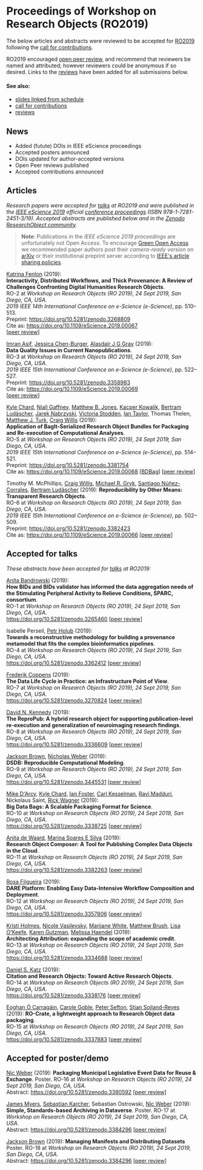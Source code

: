 # Proceedings of Workshop on Research Objects (RO2019)


The below articles and abstracts were reviewed to be accepted for [RO2019](/ro2019/) following the [call for contributions](ro2019/cfp). <!-- See also the [schedule](/ro2019/schedule/) for the corresponding talks. -->

RO2019 encouraged [open peer review](reviews/), and recommend that reviewers be named and attributed; however reviewers could be anonymous if so desired. Links to the [reviews](reviews/) have been added for all submissions below.

#### See also:

* [slides linked from schedule](/ro2019/schedule)
* [call for contributions](/ro2019/cfp)
* [reviews](/ro2019/reviews)

## News

* Added (futute) DOIs in IEEE eScience proceedings
* Accepted posters announced
* DOIs updated for author-accepted versions
* Open Peer reviews published
* Accepted contributions announced



## Articles

_Research papers were accepted for [talks](/ro2019/schedule) at RO2019 and were published in the [IEEE eScience 2019](https://escience2019.sdsc.edu/) official [conference proceedings](https://ieeexplore.ieee.org/xpl/conhome/9036011/proceeding) (ISBN 978-1-7281-2451-3/19).  Accepted abstracts are published below and in the [Zenodo ResearchObject community](https://zenodo.org/communities/ro)._

> **Note**: Publications in the _IEEE eScience 2019 proceedings_ are unfortunately not Open Access. To encourage [Green Open Access](http://www.library.manchester.ac.uk/using-the-library/staff/research/services/open-access-at-manchester/understanding-open-access/#d.en.403436) we recommended paper authors post their _camera-ready version_ on [arXiv](https://arxiv.org/) or their institutional preprint server according to [IEEE's article sharing policies](https://ieeeauthorcenter.ieee.org/publish-with-ieee/author-education-resources/guidelines-and-policies/policy-posting-your-article/). 



[Katrina Fenlon](https://orcid.org/0000-0003-1483-5335) (2019):  
**Interactivity, Distributed Workflows, and Thick Provenance: A Review of Challenges Confronting Digital Humanities Research Objects**.  
RO-2 at _Workshop on Research Objects (RO 2019), 24 Sept 2019, San Diego, CA, USA._  
_2019 IEEE 14th International Conference on e-Science (e-Science)_, pp. 510–513.  
Preprint: <https://doi.org/10.5281/zenodo.3268809>  
Cite as: <https://doi.org/10.1109/eScience.2019.00067>  
[[peer review](/ro2019/reviews/2)]

[Imran Asif](https://orcid.org/0000-0002-1144-6265), [Jessica Chen-Burger](https://orcid.org/0000-0002-7909-0541), [Alasdair J G Gray](https://orcid.org/0000-0002-5711-4872) (2019):  
**Data Quality Issues in Current Nanopublications**.  
RO-3 at _Workshop on Research Objects (RO 2019), 24 Sept 2019, San Diego, CA, USA._  
_2019 IEEE 15th International Conference on e-Science (e-Science)_, pp. 522–527.  
Preprint: <https://doi.org/10.5281/zenodo.3358983>  
Cite as: <https://doi.org/10.1109/eScience.2019.00069>  
[[peer review](/ro2019/reviews/3)]

[Kyle Chard](https://orcid.org/0000-0002-7370-4805),
[Niall Gaffney](https://orcid.org/0000-0002-3668-9853),
[Matthew B. Jones](https://orcid.org/0000-0003-0077-4738),
[Kacper Kowalik](https://orcid.org/0000-0003-1709-3744),
[Bertram Ludäscher](https://orcid.org/0000-0001-9140-936X),
[Jarek Nabrzyski](https://orcid.org/0000-0002-3985-3620),
[Victoria Stodden](https://orcid.org/0000-0003-2015-7825),
[Ian Taylor](https://orcid.org/0000-0002-8904-9630),
Thomas Thelen,
[Matthew J. Turk](https://orcid.org/0000-0002-5294-0198),
[Craig Willis](https://orcid.org/0000-0002-6148-7196) (2019):  
**Application of BagIt-Serialized Research Object Bundles for Packaging and Re-execution of Computational Analyses**.  
RO-5 at _Workshop on Research Objects (RO 2019), 24 Sept 2019, San Diego, CA, USA._  
_2019 IEEE 15th International Conference on e-Science (e-Science)_, pp. 514–521.  
Preprint: <https://doi.org/10.5281/zenodo.3381754>  
Cite as: <https://doi.org/10.1109/eScience.2019.00068> 
[[BDBag](https://zenodo.org/record/3381754/files/5cb4ffead9323600016c4d4c.zip?download=1)]
[[peer review](/ro2019/reviews/5)]

Timothy M. McPhillips, <!-- https://orcid.org/0000-0002-8238-2449 -->
[Craig Willis](https://orcid.org/0000-0002-6148-7196), 
[Michael R. Gryk](https://orcid.org/0000-0002-3483-8384), 
[Santiago Núñez-Corrales](https://orcid.org/0000-0003-4342-6223), 
[Bertram Ludäscher](https://orcid.org/0000-0001-9140-936X) (2019):
 **Reproducibility by Other Means: Transparent Research Objects**.  
RO-6 at _Workshop on Research Objects (RO 2019), 24 Sept 2019, San Diego, CA, USA._  
_2019 IEEE 15th International Conference on e-Science (e-Science)_, pp. 502–509.  
Preprint: <https://doi.org/10.5281/zenodo.3382423>  
Cite as: <https://doi.org/10.1109/eScience.2019.00066>
[[peer review](/ro2019/reviews/6)]


## Accepted for talks

_These abstracts have been accepted for [talks](/ro2019/schedule/) at RO2019:_

[Anita Bandrowski](https://orcid.org/0000-0002-5497-0243) (2019):  
**How BIDs and BIDs validator has informed the data aggregation needs of the Stimulating Peripheral Activity to Relieve Conditions, SPARC, consortium**.  
RO-1 at _Workshop on Research Objects (RO 2019), 24 Sept 2019, San Diego, CA, USA._  
<https://doi.org/10.5281/zenodo.3265460>
[[peer review](/ro2019/reviews/1)]

Isabelle Perseil, [Petr Holub](https://orcid.org/0000-0002-5358-616X) (2019):  
**Towards a reconstructive methodology for building a provenance metamodel that fits the complex bioinformatics pipelines**.  
RO-4 at _Workshop on Research Objects (RO 2019), 24 Sept 2019, San Diego, CA, USA._  
<https://doi.org/10.5281/zenodo.3362412>
[[peer review](/ro2019/reviews/4)]

[Frederik Coppens](https://orcid.org/0000-0001-6565-5145) (2019):  
**The Data Life Cycle in Practice: an Infrastructure Point of View**.  
RO-7 at _Workshop on Research Objects (RO 2019), 24 Sept 2019, San Diego, CA, USA._  
<https://doi.org/10.5281/zenodo.3270824>
[[peer review](/ro2019/reviews/7)]

[David N. Kennedy](https://orcid.org/0000-0002-9377-0797) (2019):  
**The ReproPub: A hybrid research object for supporting publication-level re-execution and generalization of neuroimaging research findings**.  
RO-8 at _Workshop on Research Objects (RO 2019), 24 Sept 2019, San Diego, CA, USA._  
<https://doi.org/10.5281/zenodo.3336609>
[[peer review](/ro2019/reviews/8)]

[Jackson Brown](https://orcid.org/0000-0003-2564-0373), [Nicholas Weber](https://orcid.org/0000-0002-6008-3763) (2019):  
**DSDB: Reproducible Computational Modeling**.  
RO-9 at _Workshop on Research Objects (RO 2019), 24 Sept 2019, San Diego, CA, USA._  
<https://doi.org/10.5281/zenodo.3445531>
[[peer review](/ro2019/reviews/9)]

[Mike D'Arcy](https://orcid.org/0000-0003-2280-917X), [Kyle Chard](https://orcid.org/0000-0002-7370-4805), [Ian Foster](https://orcid.org/0000-0003-2129-5269), [Carl Kesselman](https://orcid.org/0000-0003-0917-1562), [Ravi Madduri](https://orcid.org/0000-0003-2130-2887), Nickolaus Saint, [Rick Wagner](https://orcid.org/0000-0003-1291-5876) (2019):  
**Big Data Bags: A Scalable Packaging Format for Science**.  
RO-10 at _Workshop on Research Objects (RO 2019), 24 Sept 2019, San Diego, CA, USA._  
<https://doi.org/10.5281/zenodo.3338725>
[[peer review](/ro2019/reviews/10)]

[Anita de Waard](https://orcid.org/0000-0002-9034-4119), [Marina Soares E Silva](https://orcid.org/0000-0001-9530-627X) (2019):  
**Research Object Composer: A Tool for Publishing Complex Data Objects in the Cloud**.  
RO-11 at _Workshop on Research Objects (RO 2019), 24 Sept 2019, San Diego, CA, USA._  
<https://doi.org/10.5281/zenodo.3382263>
[[peer review](/ro2019/reviews/11)]

[Rosa Filgueira](http://orcid.org/0000-0002-5715-3046) (2019):  
**DARE Platform: Enabling Easy Data-Intensive Workflow Composition and Deployment**.  
RO-12 at _Workshop on Research Objects (RO 2019), 24 Sept 2019, San Diego, CA, USA._  
<https://doi.org/10.5281/zenodo.3357806>
[[peer review](/ro2019/reviews/12)]

[Kristi Holmes](https://orcid.org/0000-0001-8420-5254),
[Nicole Vasilevsky](https://orcid.org/0000-0001-5208-3432),
[Marijane White](https://orcid.org/0000-0001-5059-4132),
[Matthew Brush](https://orcid.org/0000-0002-1048-5019),
[Lisa O’Keefe](https://orcid.org/0000-0003-1211-7583),
[Karen Gutzman](https://orcid.org/0000-0001-6331-4451),
[Melissa Haendel](https://orcid.org/0000-0001-9114-8737) (2019):  
**Architecting Attribution: expanding the scope of academic credit**.  
RO-13 at _Workshop on Research Objects (RO 2019), 24 Sept 2019, San Diego, CA, USA._  
<https://doi.org/10.5281/zenodo.3334688>
[[peer review](/ro2019/reviews/13)]

[Daniel S. Katz](http://orcid.org/0000-0001-5934-7525) (2019):  
**Citation and Research Objects: Toward Active Research Objects**.  
RO-14 at _Workshop on Research Objects (RO 2019), 24 Sept 2019, San Diego, CA, USA._  
<https://doi.org/10.5281/zenodo.3338176>
[[peer review](/ro2019/reviews/14)]

[Eoghan Ó Carragáin](https://orcid.org/0000-0001-8131-2150),
[Carole Goble](https://orcid.org/0000-0001-9842-9718),
[Peter Sefton](https://orcid.org/0000-0002-3545-944X),
[Stian Soiland-Reyes](https://orcid.org/0000-0001-9842-9718) (2019): 
**RO-Crate, a lightweight approach to Research Object data packaging**.  
RO-15 at _Workshop on Research Objects (RO 2019), 24 Sept 2019, San Diego, CA, USA._  
<https://doi.org/10.5281/zenodo.3337883>
[[peer review](/ro2019/reviews/15)]


## Accepted for poster/demo

[Nic Weber](https://orcid.org/0000-0002-6008-3763) (2019): 
**Packaging Municipal Legislative Event Data for Reuse & Exchange**.
Poster. RO-16 at _Workshop on Research Objects (RO 2019), 24 Sept 2019, San Diego, CA, USA._  
Abstract: <https://doi.org/10.5281/zenodo.3380592>
[[peer review](/ro2019/reviews/16)]

[James Myers](https://orcid.org/0000-0001-8462-650X), [Sebastian Karcher](https://orcid.org/0000-0001-8249-7388), Sebastian Ostrowski, [Nic Weber](https://orcid.org/0000-0002-6008-3763) (2019): 
**Simple, Standards-based Archiving in Dataverse**. 
Poster. RO-17 at _Workshop on Research Objects (RO 2019), 24 Sept 2019, San Diego, CA, USA._  
Abstract: <https://doi.org/10.5281/zenodo.3384296>
[[peer review](/ro2019/reviews/17)] 

[Jackson Brown](https://orcid.org/0000-0003-2564-0373) (2019): 
**Managing Manifests and Distributing Datasets**
Poster. RO-18 at _Workshop on Research Objects (RO 2019), 24 Sept 2019, San Diego, CA, USA._  
Abstract: <https://doi.org/10.5281/zenodo.3384296>
[[peer review](/ro2019/reviews/18)]  
